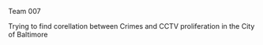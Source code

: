 Team 007

Trying to find corellation between Crimes and CCTV proliferation in the City of Baltimore
